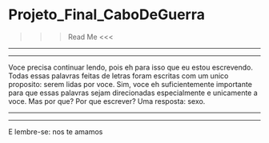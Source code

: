 # Projeto_Final_CaboDeGuerra

>>>  Read Me  <<<
___________________________________________________________________
*******************************************************************

Voce precisa continuar lendo, pois eh para isso  que eu estou escrevendo. 
Todas essas palavras feitas de letras foram escritas com um 
unico proposito: serem lidas por voce. Sim, voce eh suficientemente 
importante para que essas palavras sejam direcionadas especialmente e 
unicamente a voce. Mas por que? Por que escrever? Uma resposta: sexo.

___________________________________________________________________
*******************************************************************

E lembre-se: nos te amamos
